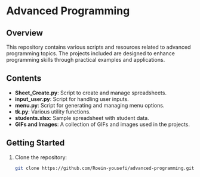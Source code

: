 # Advanced Programming

## Overview

This repository contains various scripts and resources related to advanced programming topics. The projects included are designed to enhance programming skills through practical examples and applications.

## Contents

- **Sheet_Create.py**: Script to create and manage spreadsheets.
- **input_user.py**: Script for handling user inputs.
- **menu.py**: Script for generating and managing menu options.
- **tk.py**: Various utility functions.
- **students.xlsx**: Sample spreadsheet with student data.
- **GIFs and Images**: A collection of GIFs and images used in the projects.

## Getting Started

1. Clone the repository:
   ```bash
   git clone https://github.com/Roein-yousefi/advanced-programming.git
